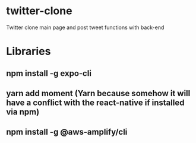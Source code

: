 # twitter-clone
Twitter clone main page and post tweet functions with back-end

# Libraries
## npm install -g expo-cli
## yarn add moment (Yarn because somehow it will have a conflict with the react-native if installed via npm)
## npm install -g @aws-amplify/cli
